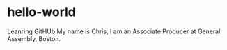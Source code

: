 # hello-world
Leanring GitHUb
My name is Chris, I am an Associate Producer at General Assembly, Boston.
